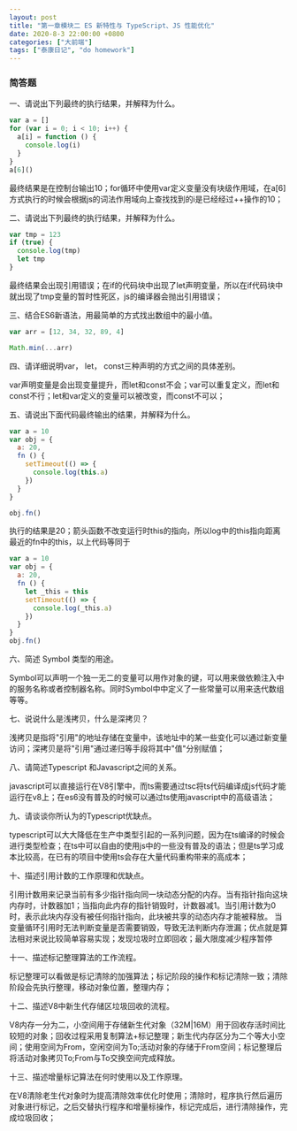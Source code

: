 ```yaml
---
layout: post
title: "第一章模块二 ES 新特性与 TypeScript、JS 性能优化"
date: 2020-8-3 22:00:00 +0800
categories: ["大前端"]
tags: ["泰康日记", "do homework"]
---
```


### 简答题

一、请说出下列最终的执行结果，并解释为什么。
```js
var a = []
for (var i = 0; i < 10; i++) {
  a[i] = function () {
    console.log(i)
  }
}
a[6]()
```

最终结果是在控制台输出10；for循环中使用var定义变量没有块级作用域，在a\[6\]方式执行的时候会根据js的词法作用域向上查找找到的i是已经经过++操作的10；

二、请说出下列最终的执行结果，并解释为什么。
```js
var tmp = 123
if (true) {
  console.log(tmp)
  let tmp
}
```

最终结果会出现引用错误；在if的代码块中出现了let声明变量，所以在if代码块中就出现了tmp变量的暂时性死区，js的编译器会抛出引用错误；

三、结合ES6新语法，用最简单的方式找出数组中的最小值。
```js
var arr = [12, 34, 32, 89, 4]
```

```js
Math.min(...arr)
```


四、请详细说明var， let， const三种声明的方式之间的具体差别。

var声明变量是会出现变量提升，而let和const不会；var可以重复定义，而let和const不行；let和var定义的变量可以被改变，而const不可以；

五、请说出下面代码最终输出的结果，并解释为什么。
```js
var a = 10
var obj = {
  a: 20,
  fn () {
    setTimeout(() => {
      console.log(this.a)
    })
  }
}

obj.fn()
```

执行的结果是20；箭头函数不改变运行时this的指向，所以log中的this指向距离最近的fn中的this，以上代码等同于
```js
var a = 10
var obj = {
  a: 20,
  fn () {
    let _this = this
    setTimeout(() => {
      console.log(_this.a)
    })
  }
}
obj.fn()
```

六、简述 Symbol 类型的用途。

Symbol可以声明一个独一无二的变量可以用作对象的键，可以用来做依赖注入中的服务名称或者控制器名称。同时Symbol中中定义了一些常量可以用来迭代数组等等。

七、说说什么是浅拷贝，什么是深拷贝？

浅拷贝是指将"引用"的地址存储在变量中，该地址中的某一些变化可以通过新变量访问；深拷贝是将"引用"通过递归等手段将其中"值"分别赋值；

八、请简述Typescript 和Javascript之间的关系。

javascript可以直接运行在V8引擎中，而ts需要通过tsc将ts代码编译成js代码才能运行在v8上；在es6没有普及的时候可以通过ts使用javascript中的高级语法；

九、请谈谈你所认为的Typescript优缺点。

typescript可以大大降低在生产中类型引起的一系列问题，因为在ts编译的时候会进行类型检查；在ts中可以自由的使用js中的一些没有普及的语法；但是ts学习成本比较高，在已有的项目中使用ts会存在大量代码重构带来的高成本；

十、描述引用计数的工作原理和优缺点。

引用计数用来记录当前有多少指针指向同一块动态分配的内存。当有指针指向这块内存时，计数器加1；当指向此内存的指针销毁时，计数器减1。当引用计数为0时，表示此块内存没有被任何指针指向，此块被共享的动态内存才能被释放。
当变量循环引用时无法判断变量是否需要销毁，导致无法判断内存泄漏；优点就是算法相对来说比较简单容易实现；发现垃圾时立即回收；最大限度减少程序暂停

十一、描述标记整理算法的工作流程。

标记整理可以看做是标记清除的加强算法；标记阶段的操作和标记清除一致；清除阶段会先执行整理，移动对象位置，整理内存；

十二、描述V8中新生代存储区垃圾回收的流程。

V8内存一分为二，小空间用于存储新生代对象（32M|16M）用于回收存活时间比较短的对象；回收过程采用复制算法+标记整理；新生代内存区分为二个等大小空间；使用空间为From，空闲空间为To;活动对象的存储于From空间；标记整理后将活动对象拷贝To;From与To交换空间完成释放。

十三、描述增量标记算法在何时使用以及工作原理。

在V8清除老生代对象时为提高清除效率优化时使用；清除时，程序执行然后遍历对象进行标记，之后交替执行程序和增量标操作，标记完成后，进行清除操作，完成垃圾回收；

